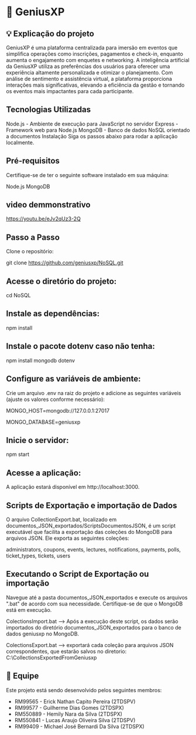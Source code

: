 # 🎫 GeniusXP

## 💡 Explicação do projeto
GeniusXP é uma plataforma centralizada para imersão em eventos que simplifica operações como inscrições, pagamentos e check-in, enquanto aumenta o engajamento com enquetes e networking. A inteligência artificial da GeniusXP utiliza as preferências dos usuários para oferecer uma experiência altamente personalizada e otimizar o planejamento. Com análise de sentimento e assistência virtual, a plataforma proporciona interações mais significativas, elevando a eficiência da gestão e tornando os eventos mais impactantes para cada participante.

## Tecnologias Utilizadas
Node.js - Ambiente de execução para JavaScript no servidor
Express - Framework web para Node.js
MongoDB - Banco de dados NoSQL orientado a documentos
Instalação
Siga os passos abaixo para rodar a aplicação localmente.

## Pré-requisitos
Certifique-se de ter o seguinte software instalado em sua máquina:

Node.js
MongoDB

## video demmonstrativo
https://youtu.be/eJv2qUz3-2Q

## Passo a Passo
Clone o repositório:

git clone https://github.com/geniusxp/NoSQL.git


## Acesse o diretório do projeto:

cd NoSQL

## Instale as dependências:

npm install

## Instale o pacote dotenv caso não tenha:

npm install mongodb dotenv

## Configure as variáveis de ambiente:

Crie um arquivo .env na raiz do projeto e adicione as seguintes variáveis (ajuste os valores conforme necessário):

MONGO_HOST=mongodb://127.0.0.1:27017

MONGO_DATABASE=geniusxp

## Inicie o servidor:

npm start

## Acesse a aplicação:

A aplicação estará disponível em http://localhost:3000.

## Scripts de Exportação e importação de Dados
O arquivo CollectionExport.bat, localizado em documentos_JSON_exportados/ScriptsDocumentosJSON, é um script executável que facilita a exportação das coleções do MongoDB para arquivos JSON. Ele exporta as seguintes coleções:

administrators, 
coupons, 
events, 
lectures, 
notifications, 
payments, 
polls, 
ticket_types, 
tickets, 
users

## Executando o Script de Exportação ou importação 
Navegue até a pasta documentos_JSON_exportados e execute os arquivos ".bat" de acordo com sua necessidade.
Certifique-se de que o MongoDB está em execução.

ColectionsImport.bat -->
Após a execução deste script, os dados serão importados do diretório documentos_JSON_exportados para o banco de dados geniusxp no MongoDB.


ColectionsExport.bat -->
exportará cada coleção para arquivos JSON correspondentes, que estarão salvos no diretorio: C:\CollectionsExportedFromGeniusxp


## 👥 Equipe
Este projeto está sendo desenvolvido pelos seguintes membros:

- RM99565 - Erick Nathan Capito Pereira (2TDSPV)
- RM99577 - Guilherme Dias Gomes (2TDSPX)
- RM550889 - Hemily Nara da Silva (2TDSPX)
- RM550841 - Lucas Araujo Oliveira Silva (2TDSPV)
- RM99409 - Michael José Bernardi Da Silva (2TDSPX)
